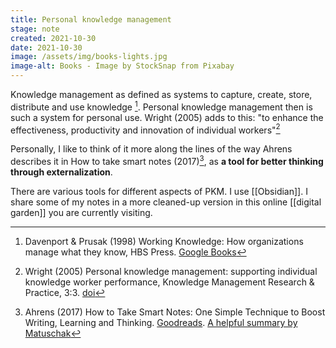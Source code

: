 ```yaml
---
title: Personal knowledge management
stage: note
created: 2021-10-30
date: 2021-10-30
image: /assets/img/books-lights.jpg
image-alt: Books - Image by StockSnap from Pixabay
---
```


Knowledge management as defined as systems to capture, create, store, distribute and use knowledge [^1]. Personal knowledge management then is such a system for personal use. Wright (2005) adds to this: "to enhance the effectiveness, productivity and innovation of individual workers"[^2]

Personally, I like to think of it more along the lines of the way Ahrens describes it in How to take smart notes (2017)[^3], as **a tool for better thinking through externalization**.

There are various tools for different aspects of PKM. I use [[Obsidian]]. I share some of my notes in a more cleaned-up version in this online [[digital garden]] you are currently visiting.

[^1]: Davenport & Prusak (1998) Working Knowledge: How organizations manage what they know, HBS Press. [Google Books](https://books.google.nl/books?id=-4-7vmCVG5cC&lpg=PR7&ots=mAibW2ckJ1&dq=davenport%20prusak%20working%20knowledge&lr&pg=PR4#v=snippet&q=create&f=false)
[^2]: Wright (2005) Personal knowledge management: supporting individual knowledge worker performance, Knowledge Management Research & Practice, 3:3. [doi](https://doi.org/10.1057/palgrave.kmrp.8500061)
[^3]: Ahrens (2017) How to Take Smart Notes: One Simple Technique to Boost Writing, Learning and Thinking. [Goodreads](https://www.goodreads.com/en/book/show/34507927-how-to-take-smart-notes). [A helpful summary by Matuschak](https://notes.andymatuschak.org/How_to_Take_Smart_Notes_-_Ahrens)